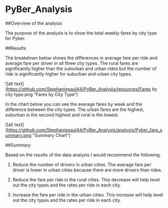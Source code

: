 # PyBer_Analysis
##Overview of the analysis

The purpose of the analysis is to show the total weekly fares by city type for Pyber.

##Results

The breakdown below shows the differences in average fare per ride and average fare per driver in all three city types. The rural fares are significantly higher than the suburban and urban rides but the number of ride is significantly higher for suburban and urban city types.

![alt text](https://github.com/Stephaniepaul44/PyBer_Analysis/resources/Fares by city type.png “Fares by City Type”)

In the chart below you can see the average fares by week and the difference between the city types. The urban fares are the highest, suburban is the second highest and rural is the lowest. 

![alt text](https://github.com/Stephaniepaul44/PyBer_Analysis/analysis/Pyber_fare_summary.png “Summary Chart”)

##Summary

Based on the results of the data analysis I would recommend the following. 

1. Reduce the  number of drivers in urban cities. The average fare per driver is lower in urban cities because there are more drivers than rides. 

2. Reduce the fare per ride in the rural cities. This decrease will help level out the city types and the rates per ride in each city. 

3. Increase the fare per ride in the urban cities. This increase will help level out the city types and the rates per ride in each city. 
